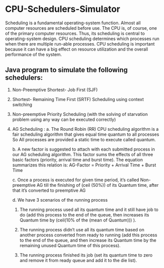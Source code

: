 # CPU-Schedulers-Simulator

Scheduling is a fundamental operating-system function. Almost all computer resources are scheduled before use. The CPU is, of course, one of the primary computer resources. Thus, its scheduling is central to operating-system design. CPU scheduling determines which processes run when there are multiple run-able processes. CPU scheduling is important because it can have a big effect on resource utilization and the overall performance of the system.

## Java program to simulate the following schedulers:
  1. Non-Preemptive Shortest- Job First (SJF)
  2. Shortest- Remaining Time First (SRTF) Scheduling using context switching
  3. Non-preemptive Priority Scheduling (with the solving of starvation problem using any way can be executed correctly)
  4. AG Scheduling : 
     a. The Round Robin (RR) CPU scheduling algorithm is a fair scheduling algorithm that gives equal time quantum to all processes So All processes are provided a static time to execute called quantum.
     
     b. A new factor is suggested to attach with each submitted process in our AG scheduling algorithm. This factor sums the effects of all three basic factors (priority, arrival time and burst time). The equation summarizes this relation is: AG-Factor = Priority + Arrival Time + Burst Time
     
     
     c. Once a process is executed for given time period, it’s called Non-preemptive AG till the finishing of (ceil (50%)) of its Quantum time, after that it’s converted to preemptive AG
     
     
     d. We have 3 scenarios of the running process
        
        
        1. The running process used all its quantum time and it still have job to do (add this process to the end of the queue, then increases its Quantum time by (ceil(10% of the (mean of Quantum))) ).
        
        
        2. The running process didn’t use all its quantum time based on another process converted from ready to running (add this process to the end of the queue, and then increase its Quantum time by the remaining unused Quantum time of this process).
        
        
        3. The running process finished its job (set its quantum time to zero and remove it from ready queue and add it to the die list).
